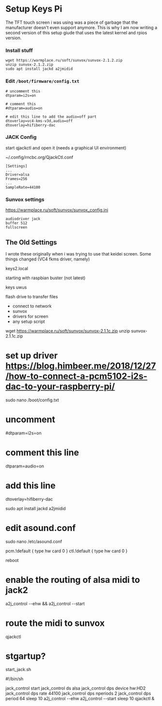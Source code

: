 # Setup Keys Pi

The TFT touch screen i was using was a piece of garbage that the manufacturer doesn't even support anymore. This is why I am now writing a second version of this setup giude that uses the latest kernel and rpios version.


### Install stuff

```
wget https://warmplace.ru/soft/sunvox/sunvox-2.1.2.zip
unzip sunvox-2.1.2.zip
sudo apt install jackd a2jmidid
```


### Edit `/boot/firmware/config.txt`

```
# uncomment this
dtparam=i2s=on

# comment this
#dtparam=audio=on

# edit this line to add the audio=off part
dtoverlay=vc4-kms-v3d,audio=off
dtoverlay=hifiberry-dac
```


### JACK Config

start qjackctl and open it (needs a graphical UI environment)

~/.config/rncbc.org/QjackCtl.conf

```
[Settings]
...
Driver=alsa
Frames=256
...
SampleRate=44100
```

### Sunvox settings



https://warmplace.ru/soft/sunvox/sunvox_config.ini

```
audiodriver jack
buffer 512
fullscreen
```


## The Old Settings

I wrote these originally when i was trying to use that keidei screen. Some things changed (VC4 fkms driver, namely)

keys2.local

starting with raspbian buster (not latest)

keys
uwus

flash drive to transfer files
- connect to network
- sunvox
- drivers for screen
- any setup script



wget https://warmplace.ru/soft/sunvox/sunvox-2.1.1c.zip
unzip sunvox-2.1.1c.zip

# set up driver https://blog.himbeer.me/2018/12/27/how-to-connect-a-pcm5102-i2s-dac-to-your-raspberry-pi/

sudo nano /boot/config.txt

# uncomment
#dtparam=i2s=on

# comment this line
dtparam=audio=on

# add this line
dtoverlay=hifiberry-dac

sudo apt install jackd a2jmidid

# edit asound.conf

sudo nano /etc/asound.conf

pcm.!default  {
 type hw card 0
}
ctl.!default {
 type hw card 0
}


reboot


# enable the routing of alsa midi to jack2
a2j_control --ehw && a2j_control --start

# route the midi to sunvox
qjackctl


# stgartup?

start_jack.sh

#!/bin/sh

jack_control start
jack_control ds alsa
jack_control dps device hw:HD2
jack_control dps rate 44100 
jack_control dps nperiods 2
jack_control dps period 64
sleep 10
a2j_control --ehw
a2j_control --start
sleep 10
qjackctl &
